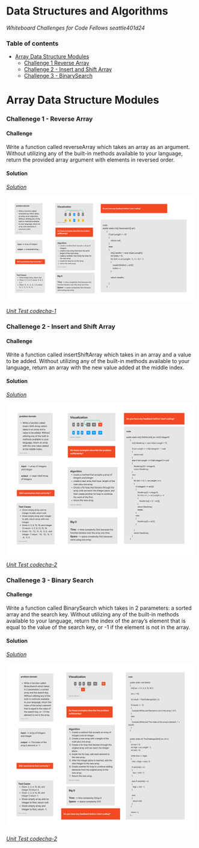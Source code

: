 # Data Structures and Algorithms 



*Whiteboard Challenges for Code Fellows seattle401d24*

### Table of contents

  * [Array Data Structure Modules](#array-data-structure-modules)
    * [Challenge 1 Reverse Array](#reverse-array)
    * [Challenge 2 - Insert and Shift Array](#insert-shift-array)
    * [Challenge 3 - BinarySearch](#BinarySearch)
    

Array Data Structure Modules
=====================

<a id="reverse-array"></a>

### Challenege 1 - Reverse Array 


#### Challenge
Write a function called reverseArray which takes an array as an argument. Without utilizing any of the built-in methods available to your language, return the provided array argument with elements in reversed order.

#### Solution
*[Solution](https://github.com/Ody950/data-structures-and-algorithms/blob/main/c-sharp/DataStructures/CodeChallenges/Code.Challenges1.cs)*

<img src="./assets/codech1.jpg" style="width: 500px;">

*[Unit Test codecha-1](https://github.com/Ody950/data-structures-and-algorithms/blob/main/c-sharp/DataStructures/CodeChallengesTests/CodeChallenge-1-Tests.cs)*


<a id="insert-shift-array"></a>

### Challenege 2 - Insert and Shift Array

#### Challenge
Write a function called insertShiftArray which takes in an array and a value to be added. Without utilizing any of the built-in methods available to your language, return an array with the new value added at the middle index.

#### Solution
*[Solution](https://github.com/Ody950/data-structures-and-algorithms/blob/main/c-sharp/DataStructures/CodeChallenges/Code.Challenges2.cs)*

<img src="./assets/shift-ch2.jpg" style="width: 500px;">

*[Unit Test codecha-2](https://github.com/Ody950/data-structures-and-algorithms/blob/main/c-sharp/DataStructures/CodeChallengesTests/CodeChallenge-2-Tests.cs)*


<a id="BinarySearch"></a>

### Challenege 3 - Binary Search
#### Challenge
Write a function called BinarySearch which takes in 2 parameters: a sorted array and the search key. Without utilizing any of the built-in methods available to your language, return the index of the array’s element that is equal to the value of the search key, or -1 if the element is not in the array.
#### Solution
*[Solution](https://github.com/Ody950/data-structures-and-algorithms/blob/main/c-sharp/DataStructures/CodeChallenges/Code.Challenges3.cs)*

<img src="./assets/ch3.jpg" style="width: 500px;">

*[Unit Test codecha-2](https://github.com/Ody950/data-structures-and-algorithms/blob/main/c-sharp/DataStructures/CodeChallengesTests/CodeChallenge-3-Tests.cs)*



